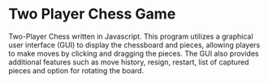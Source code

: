 
# Two Player Chess Game

Two-Player Chess written in Javascript. This program utilizes a graphical user interface (GUI) to display the chessboard and pieces, allowing
players to make moves by clicking and dragging the pieces. The GUI also provides additional features such as move history, 
resign, restart, list of captured pieces and option for rotating the board.
